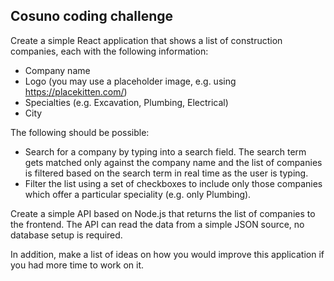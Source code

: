 ## Cosuno coding challenge

Create a simple React application that shows a list of construction companies, each with the
following information:

- Company name
- Logo (you may use a placeholder image, e.g. using https://placekitten.com/)
- Specialties (e.g. Excavation, Plumbing, Electrical)
- City

The following should be possible:

- Search for a company by typing into a search field. The search term gets matched only
against the company name and the list of companies is filtered based on the search term
in real time as the user is typing.
- Filter the list using a set of checkboxes to include only those companies which offer a
particular speciality (e.g. only Plumbing).

Create a simple API based on Node.js that returns the list of companies to the frontend. The
API can read the data from a simple JSON source, no database setup is required.

In addition, make a list of ideas on how you would improve this application if you had more time
to work on it.